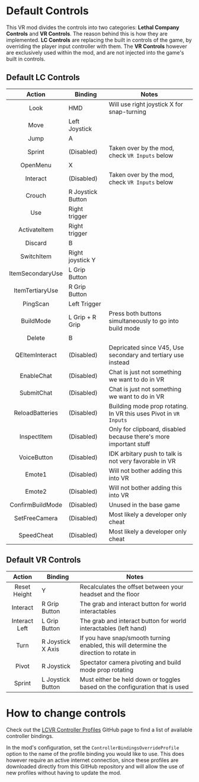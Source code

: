 # Default Controls

This VR mod divides the controls into two categories: **Lethal Company Controls** and **VR Controls**. The reason behind this is how they are implemented. **LC Controls** are replacing the built in controls of the game, by overriding the player input controller with them. The **VR Controls** however are exclusively used within the mod, and are not injected into the game's built in controls.

## Default LC Controls

|      Action      | Binding           | Notes                                                             |
| :--------------: | ----------------- | ----------------------------------------------------------------- |
|       Look       | HMD               | Will use right joystick X for snap-turning                        |
|       Move       | Left Joystick     |                                                                   |
|       Jump       | A                 |                                                                   |
|      Sprint      | (Disabled)        | Taken over by the mod, check `VR Inputs` below                    |
|     OpenMenu     | X                 |                                                                   |
|     Interact     | (Disabled)        | Taken over by the mod, check `VR Inputs` below                    |
|      Crouch      | R Joystick Button |                                                                   |
|       Use        | Right trigger     |                                                                   |
|   ActivateItem   | Right trigger     |                                                                   |
|     Discard      | B                 |                                                                   |
|    SwitchItem    | Right joystick Y  |                                                                   |
| ItemSecondaryUse | L Grip Button     |                                                                   |
| ItemTertiaryUse  | R Grip Button     |                                                                   |
|     PingScan     | Left Trigger      |                                                                   |
|    BuildMode     | L Grip + R Grip   | Press both buttons simultaneously to go into build mode           |
|      Delete      | B                 |                                                                   |
|  QEItemInteract  | (Disabled)        | Depricated since V45, Use secondary and tertiary use instead      |
|    EnableChat    | (Disabled)        | Chat is just not something we want to do in VR                    |
|    SubmitChat    | (Disabled)        | Chat is just not something we want to do in VR                    |
| ReloadBatteries  | (Disabled)        | Building mode prop rotating. In VR this uses Pivot in `VR Inputs` |
|   InspectItem    | (Disabled)        | Only for clipboard, disabled because there's more important stuff |
|   VoiceButton    | (Disabled)        | IDK arbitary push to talk is not very favorable in VR             |
|      Emote1      | (Disabled)        | Will not bother adding this into VR                               |
|      Emote2      | (Disabled)        | Will not bother adding this into VR                               |
| ConfirmBuildMode | (Disabled)        | Unused in the base game                                           |
|  SetFreeCamera   | (Disabled)        | Most likely a developer only cheat                                |
|    SpeedCheat    | (Disabled)        | Most likely a developer only cheat                                |

## Default VR Controls

|    Action     | Binding           | Notes                                                                                   |
| :-----------: | ----------------- | --------------------------------------------------------------------------------------- |
| Reset Height  | Y                 | Recalculates the offset between your headset and the floor                              |
|   Interact    | R Grip Button     | The grab and interact button for world interactables                                    |
| Interact Left | L Grip Button     | The grab and interact button for world interactables (left hand)                        |
|     Turn      | R Joystick X Axis | If you have snap/smooth turning enabled, this will determine the direction to rotate in |
|     Pivot     | R Joystick        | Spectator camera pivoting and build mode prop rotating                                  |
|    Sprint     | L Joystick Button | Must either be held down or toggles based on the configuration that is used             |

# How to change controls

Check out the [LCVR Controller Profiles](https://github.com/DaXcess/LCVR-Controller-Profiles) GitHub page to find a list of available controller bindings.

In the mod's configuration, set the `ControllerBindingsOverrideProfile` option to the name of the profile binding you would like to use. This does however require an active internet connection, since these profiles are downloaded directly from this GitHub repository and will allow the use of new profiles without having to update the mod.
